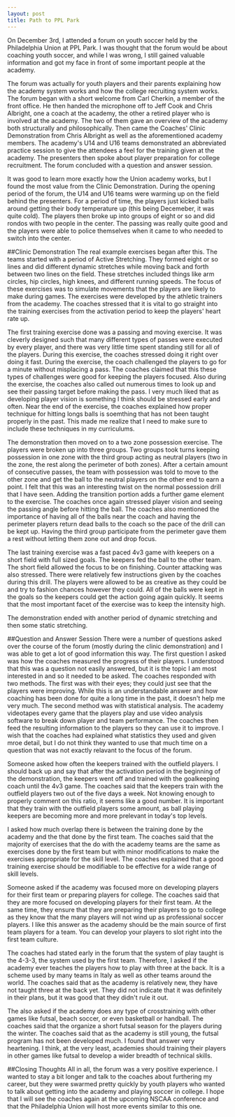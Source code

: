 ```yaml
---
layout: post
title: Path to PPL Park
---
```

<p class="lead">On December 3rd, I attended a forum on youth soccer held by the Philadelphia Union at PPL Park. I was thought that the forum would be about coaching youth soccer, and while I was wrong, I still gained valuable information and got my face in front of some important people at the academy.</p>

The forum was actually for youth players and their parents explaining how the academy system works and how the college recruiting system works. The forum began with a short welcome from Carl Cherkin, a member of the front office. He then handed the microphone off to Jeff Cook and Chris Albright, one a coach at the academy, the other a retired player who is involved at the academy. The two of them gave an overview of the academy both structurally and philosophically. Then came the Coaches' Clinic Demonstration from Chris Albright as well as the aforementioned academy members. The academy's U14 and U16 teams demonstrated an abbreviated practice session to give the attendees a feel for the training given at the academy. The presenters then spoke about player preparation for college recruitment. The forum concluded with a question and answer session.

It was good to learn more exactly how the Union academy works, but I found the most value from the Clinic Demonstration. During the opening period of the forum, the U14 and U16 teams were warming up on the field behind the presenters. For a period of time, the players just kicked balls around getting their body temperature up (this being Decemeber, it was quite cold). The players then broke up into groups of eight or so and did rondos with two people in the center. The passing was really quite good and the players were able to police themselves when it came to who needed to switch into the center. 

##Clinic Demonstration
The real example exercises began after this. The teams started with a period of Active Stretching. They formed eight or so lines and did different dynamic stretches while moving back and forth between two lines on the field. These stretches included things like arm circles, hip circles, high knees, and different running speeds. The focus of these exercises was to simulate movements that the players are likely to make during games. The exercises were developed by the athletic trainers from the academy. The coaches stressed that it is vital to go straight into the training exercises from the activation period to keep the players' heart rate up. 

The first training exercise done was a passing and moving exercise. It was cleverly designed such that many different types of passes were executed by every player, and there was very little time spent standing still for all of the players. During this exercise, the coaches stressed doing it right over doing it fast. During the exercise, the coach challenged the players to go for a minute without misplacing a pass. The coaches claimed that this these types of challenges were good for keeping the players focused. Also during the exercise, the coaches also called out numerous times to look up and see their passing target before making the pass. I very much liked that as developing player vision is something I think should be stressed early and often. Near the end of the exercise, the coaches explained how proper technique for hitting longs balls is soemthing that has not been taught properly in the past. This made me realize that I need to make sure to include these techniques in my curriculums.

The demonstration then moved on to a two zone possession exercise. The players were broken up into three groups. Two groups took turns keeping possession in one zone with the third group acting as neutral players (two in the zone, the rest along the perimeter of both zones). After a certain amount of consecutive passes, the team with possession was told to move to the other zone and get the ball to the neutral players on the other end to earn a point. I felt that this was an interesting twist on the normal possession drill that I have seen. Adding the transition portion adds a further game element to the exercise. The coaches once again stressed player vision and seeing the passing angle before hitting the ball. The coaches also mentioned the importance of having all of the balls near the coach and having the perimeter players return dead balls to the coach so the pace of the drill can be kept up. Having the third group participate from the perimeter gave them a rest without letting them zone out and drop focus.

The last training exercise was a fast paced 4v3 game with keepers on a short field with full sized goals. The keepers fed the ball to the other team. The short field allowed the focus to be on finishing. Counter attacking was also stressed. There were relatively few instructions given by the coaches during this drill. The players were allowed to be as creative as they could be and try to fashion chances however they could. All of the balls were kept in the goals so the keepers could get the action going again quickly. It seems that the most important facet of the exercise was to keep the intensity high.

The demonstration ended with another period of dynamic stretching and then some static stretching. 

##Question and Answer Session
There were a number of questions asked over the course of the forum (mostly during the clinic demonstration) and I was able to get a lot of good information this way. The first question I asked was how the coaches measured the progress of their players. I understood that this was a question not easily answered, but it is the topic I am most interested in and so it needed to be asked. The coaches responded with two methods. The first was with their eyes; they could just see that the players were improving. While this is an understandable answer and how coaching has been done for quite a long time in the past, it doesn't help me very much. The second method was with statistical analysis. The academy videotapes every game that the players play and use video analysis software to break down player and team performance. The coaches then feed the resulting information to the players so they can use it to improve. I wish that the coaches had explained what statistics they used and given mroe detail, but I do not think they wanted to use that much time on a question that was not exactly relavant to the focus of the forum.

Someone asked how often the keepers trained with the outfield players. I should back up and say that after the activation period in the beginning of the demonstration, the keepers went off and trained with the goalkeeping coach until the 4v3 game. The coaches said that the keepers train with the outfield players two out of the five days a week. Not knowing enough to properly comment on this ratio, it seems like a good number. It is important that they train with the outfield players some amount, as ball playing keepers are becoming more and more prelevant in today's top levels.

I asked how much overlap there is between the training done by the academy and the that done by the first team. The coaches said that the majority of exercises that the do with the academy teams are the same as exercises done by the first team but with minor modifications to make the exercises appropriate for the skill level. The coaches explained that a good training exercise should be modifiable to be effective for a wide range of skill levels.

Someone asked if the academy was focused more on developing players for their first team or preparing players for college. The coaches said that they are more focused on developing players for their first team. At the same time, they ensure that they are preparing their players to go to college as they know that the many players will not wind up as professional soccer players. I like this answer as the academy should be the main source of first team players for a team. You can develop your players to slot right into the first team culture.

The coaches had stated early in the forum that the system of play taught is the 4-3-3, the system used by the first team. Therefore, I asked if the academy ever teaches the players how to play with three at the back. It is a scheme used by many teams in Italy as well as other teams around the world. The coaches said that as the academy is relatively new, they have not taught three at the back yet. They did not indicate that it was definitely in their plans, but it was good that they didn't rule it out.

The also asked if the academy does any type of crosstraining with other games like futsal, beach soccer, or even basketball or handball. The coaches said that the organize a short futsal season for the players during the winter. The coaches said that as the academy is still young, the futsal program has not been developed much. I found that answer very heartening. I think, at the very least, academies should training their players in other games like futsal to develop a wider breadth of technical skills.

##Closing Thoughts
All in all, the forum was a very positive experience. I wanted to stay a bit longer and talk to the coaches about furthering my career, but they were swarmed pretty quickly by youth players who wanted to talk about getting into the academy and playing soccer in college. I hope that I will see the coaches again at the upcoming NSCAA conference and that the Philadelphia Union will host more events similar to this one.
